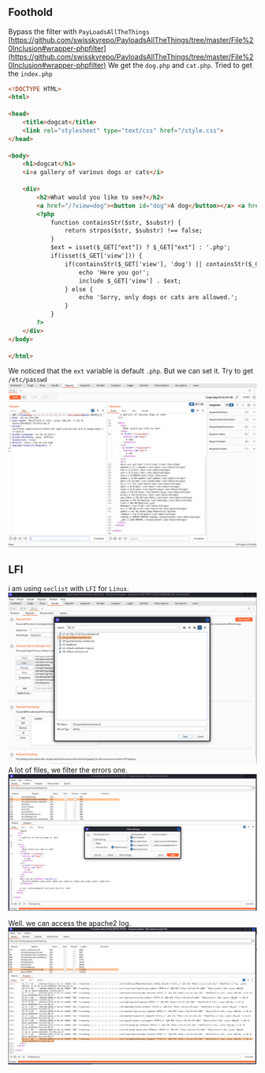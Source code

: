 #

## Foothold
Bypass the filter with `PayLoadsAllTheThings`
[https://github.com/swisskyrepo/PayloadsAllTheThings/tree/master/File%20Inclusion#wrapper-phpfilter](https://github.com/swisskyrepo/PayloadsAllTheThings/tree/master/File%20Inclusion#wrapper-phpfilter)
We get the `dog.php` and `cat.php`. Tried to get the `index.php`

```html
<!DOCTYPE HTML>
<html>

<head>
    <title>dogcat</title>
    <link rel="stylesheet" type="text/css" href="/style.css">
</head>

<body>
    <h1>dogcat</h1>
    <i>a gallery of various dogs or cats</i>

    <div>
        <h2>What would you like to see?</h2>
        <a href="/?view=dog"><button id="dog">A dog</button></a> <a href="/?view=cat"><button id="cat">A cat</button></a><br>
        <?php
            function containsStr($str, $substr) {
                return strpos($str, $substr) !== false;
            }
            $ext = isset($_GET["ext"]) ? $_GET["ext"] : '.php';
            if(isset($_GET['view'])) {
                if(containsStr($_GET['view'], 'dog') || containsStr($_GET['view'], 'cat')) {
                    echo 'Here you go!';
                    include $_GET['view'] . $ext;
                } else {
                    echo 'Sorry, only dogs or cats are allowed.';
                }
            }
        ?>
    </div>
</body>

</html>
```
We noticed that the `ext` variable is default `.php`. But we can set it.
Try to get `/etc/passwd`
![etc.passwd](img/etc.passwd.png)

## LFI

i am using `seclist` with `LFI` for `Linux`.
![intruder2](img/intruder2.png)
A lot of files, we filter the errors one.
![intruder3](img/intruder3.png)

Well. we can access the apache2 log.
![apache2 log](img/apache2.log.png)
